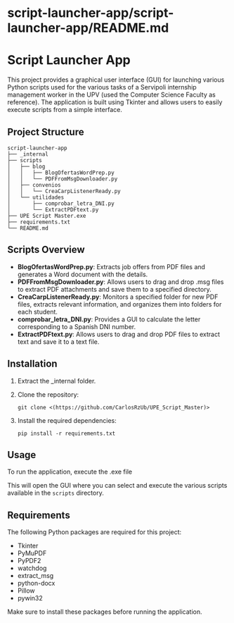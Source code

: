 # script-launcher-app/script-launcher-app/README.md

# Script Launcher App

This project provides a graphical user interface (GUI) for launching various Python scripts used for the various tasks of a Servipoli internship management worker in the UPV (used the Computer Science Faculty as reference). The application is built using Tkinter and allows users to easily execute scripts from a simple interface.

## Project Structure

```
script-launcher-app
├── _internal
├── scripts
│   ├── blog
│   │   ├── BlogOfertasWordPrep.py
│   │   └── PDFFromMsgDownloader.py
│   ├── convenios
│   │   └── CreaCarpListenerReady.py
│   └── utilidades
│       ├── comprobar_letra_DNI.py
│       └── ExtractPDFtext.py
├── UPE Script Master.exe
├── requirements.txt
└── README.md
```

## Scripts Overview

- **BlogOfertasWordPrep.py**: Extracts job offers from PDF files and generates a Word document with the details.
- **PDFFromMsgDownloader.py**: Allows users to drag and drop .msg files to extract PDF attachments and save them to a specified directory.
- **CreaCarpListenerReady.py**: Monitors a specified folder for new PDF files, extracts relevant information, and organizes them into folders for each student.
- **comprobar_letra_DNI.py**: Provides a GUI to calculate the letter corresponding to a Spanish DNI number.
- **ExtractPDFtext.py**: Allows users to drag and drop PDF files to extract text and save it to a text file.

## Installation

1. Extract the _internal folder.
2. Clone the repository:

   ```
   git clone <(https://github.com/CarlosRzUb/UPE_Script_Master)>
   ```
3. Install the required dependencies:

   ```
   pip install -r requirements.txt
   ```

## Usage

To run the application, execute the .exe file

This will open the GUI where you can select and execute the various scripts available in the `scripts` directory.

## Requirements

The following Python packages are required for this project:

- Tkinter
- PyMuPDF
- PyPDF2
- watchdog
- extract_msg
- python-docx
- Pillow
- pywin32

Make sure to install these packages before running the application.

